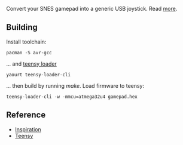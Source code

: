 Convert your SNES gamepad into a generic USB joystick.
Read [more](http://www.slashdev.ca/2011/10/20/snes-usb-gamepad/).

Building
--------

Install toolchain:

	pacman -S avr-gcc

... and [teensy loader](http://www.pjrc.com/teensy/loader_cli.html)

	yaourt teensy-loader-cli

... then build by running *make*. Load firmware to teensy:

	teensy-loader-cli -w -mmcu=atmega32u4 gamepad.hex

Reference
---------
- [Inspiration](http://www.instructables.com/id/SNES-Teensy-USBPS3-Gamepad/)
- [Teensy](http://www.pjrc.com/teensy/)